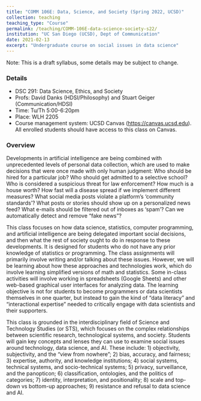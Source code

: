 ```yaml
---
title: "COMM 106E: Data, Science, and Society (Spring 2022, UCSD)"
collection: teaching
teaching_type: "Course"
permalink: /teaching/COMM-106E-data-science-society-s22/ 
institution: "UC San Diego (UCSD), Dept of Communication"
date: 2021-02-13
excerpt: "Undergraduate course on social issues in data science"
---
```


Note: This is a draft syllabus, some details may be subject to change.

### Details
- DSC 291: Data Science, Ethics, and Society
- Profs: David Danks (HDSI/Philosophy) and Stuart Geiger (Communication/HDSI)
- Time: Tu/Th 5:00-6:20pm
- Place: WLH 2205
- Course management system: UCSD Canvas (https://canvas.ucsd.edu). All enrolled students should have access to this class on Canvas.

### Overview
Developments in artificial intelligence are being combined with unprecedented levels of personal data collection, which are used to make decisions that were once made with only human judgment: Who should be hired for a particular job? Who should get admitted to a selective school? Who is considered a suspicious threat for law enforcement? How much is a house worth? How fast will a disease spread if we implement different measures? What social media posts violate a platform’s ‘community standards’? What posts or stories should show up on a personalized news feed? What e-mails should be filtered out of inboxes as ‘spam’? Can we automatically detect and remove “fake news”?

This class focuses on how data science, statistics, computer programming, and artificial intelligence are being delegated important social decisions, and then what the rest of society ought to do in response to these developments. It is designed for students who do not have any prior knowledge of statistics or programming. The class assignments will primarily involve writing and/or talking about these issues. However, we will be learning about how these approaches and technologies work, which do involve learning simplified versions of math and statistics. Some in-class activities will involve working in spreadsheets (Google Sheets) and other web-based graphical user interfaces for analyzing data. The learning objective is not for students to become programmers or data scientists themselves in one quarter, but instead to gain the kind of “data literacy” and “interactional expertise” needed to critically engage with data scientists and their supporters.

This class is grounded in the interdisciplinary field of Science and Technology Studies (or STS), which focuses on the complex relationships between scientific research, technological systems, and society. Students will gain key concepts and lenses they can use to examine social issues around technology, data science, and AI. These include: 1) objectivity, subjectivity, and the “view from nowhere”; 2) bias, accuracy, and fairness; 3) expertise, authority, and knowledge institutions; 4) social systems, technical systems, and socio-technical systems; 5) privacy, surveillance, and the panopticon; 6) classification, ontologies, and the politics of categories; 7) identity, interpretation, and positionality; 8) scale and top-down vs bottom-up approaches; 9) resistance and refusal to data science and AI.
